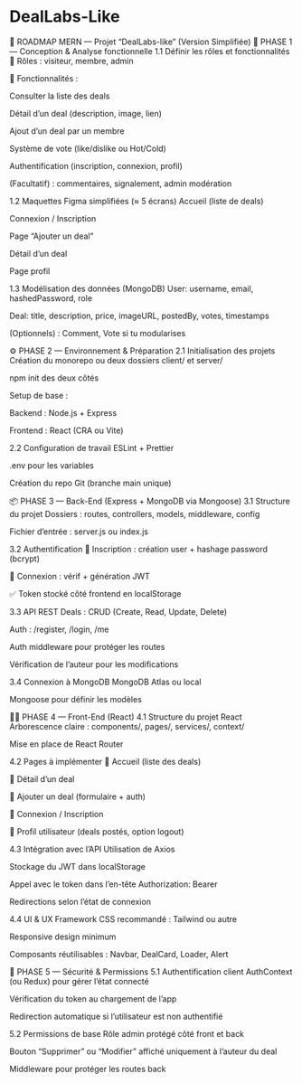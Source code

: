 # DealLabs-Like
🧭 ROADMAP MERN — Projet “DealLabs-like” (Version Simplifiée)
🧠 PHASE 1 — Conception & Analyse fonctionnelle
1.1 Définir les rôles et fonctionnalités
👥 Rôles : visiteur, membre, admin

🎯 Fonctionnalités :

Consulter la liste des deals

Détail d’un deal (description, image, lien)

Ajout d’un deal par un membre

Système de vote (like/dislike ou Hot/Cold)

Authentification (inscription, connexion, profil)

(Facultatif) : commentaires, signalement, admin modération

1.2 Maquettes Figma simplifiées (≈ 5 écrans)
Accueil (liste de deals)

Connexion / Inscription

Page “Ajouter un deal”

Détail d’un deal

Page profil

1.3 Modélisation des données (MongoDB)
User: username, email, hashedPassword, role

Deal: title, description, price, imageURL, postedBy, votes, timestamps

(Optionnels) : Comment, Vote si tu modularises

⚙️ PHASE 2 — Environnement & Préparation
2.1 Initialisation des projets
Création du monorepo ou deux dossiers client/ et server/

npm init des deux côtés

Setup de base :

Backend : Node.js + Express

Frontend : React (CRA ou Vite)

2.2 Configuration de travail
ESLint + Prettier

.env pour les variables

Création du repo Git (branche main unique)

📦 PHASE 3 — Back-End (Express + MongoDB via Mongoose)
3.1 Structure du projet
Dossiers : routes, controllers, models, middleware, config

Fichier d’entrée : server.js ou index.js

3.2 Authentification
🔐 Inscription : création user + hashage password (bcrypt)

🔐 Connexion : vérif + génération JWT

✅ Token stocké côté frontend en localStorage

3.3 API REST
Deals : CRUD (Create, Read, Update, Delete)

Auth : /register, /login, /me

Auth middleware pour protéger les routes

Vérification de l’auteur pour les modifications

3.4 Connexion à MongoDB
MongoDB Atlas ou local

Mongoose pour définir les modèles

🧑‍🎨 PHASE 4 — Front-End (React)
4.1 Structure du projet React
Arborescence claire : components/, pages/, services/, context/

Mise en place de React Router

4.2 Pages à implémenter
🔸 Accueil (liste des deals)

🔸 Détail d’un deal

🔸 Ajouter un deal (formulaire + auth)

🔸 Connexion / Inscription

🔸 Profil utilisateur (deals postés, option logout)

4.3 Intégration avec l’API
Utilisation de Axios

Stockage du JWT dans localStorage

Appel avec le token dans l’en-tête Authorization: Bearer

Redirections selon l’état de connexion

4.4 UI & UX
Framework CSS recommandé : Tailwind ou autre

Responsive design minimum

Composants réutilisables : Navbar, DealCard, Loader, Alert

🔐 PHASE 5 — Sécurité & Permissions
5.1 Authentification client
AuthContext (ou Redux) pour gérer l’état connecté

Vérification du token au chargement de l’app

Redirection automatique si l’utilisateur est non authentifié

5.2 Permissions de base
Rôle admin protégé côté front et back

Bouton “Supprimer” ou “Modifier” affiché uniquement à l’auteur du deal

Middleware pour protéger les routes back
